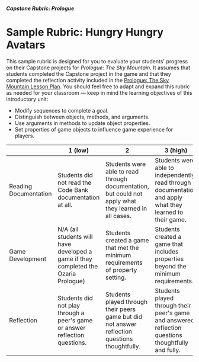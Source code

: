 ##### Capstone Rubric: Prologue
# Sample Rubric: Hungry Hungry Avatars

This sample rubric is designed for you to evaluate your students&#39; progress on their Capstone projects for _Prologue: The Sky Mountain._ It assumes that students completed the Capstone project in the game and that they completed the reflection activity included in the [Prologue: The Sky Mountain Lesson Plan](https://www.ozaria.com/teachers/resources/1fhLessonPlan). You should feel free to adapt and expand this rubric as needed for your classroom — keep in mind the learning objectives of this introductory unit:

- Modify sequences to complete a goal.
- Distinguish between objects, methods, and arguments.
- Use arguments in methods to update object properties.
- Set properties of game objects to influence game experience for players.

|  | 1 (low) | 2 | 3 (high) |
| --- | --- | --- | --- |
| Reading Documentation | Students did not read the Code Bank documentation at all. | Students were able to read through documentation, but could not apply what they learned in all cases. | Students were able to independently read through documentation and apply what they learned to their game. |
| Game Development | N/A (all students will have developed a game if they completed the Ozaria Prologue) | Students created a game that met the minimum requirements of property setting. | Students created a game that includes properties beyond the minimum requirements. |
| Reflection | Students did not play through a peer&#39;s game or answer reflection questions. | Students played through their peers game but did not answer reflection questions thoughtfully. | Students played through their peer&#39;s game and answered reflection questions thoughtfully and fully. |
